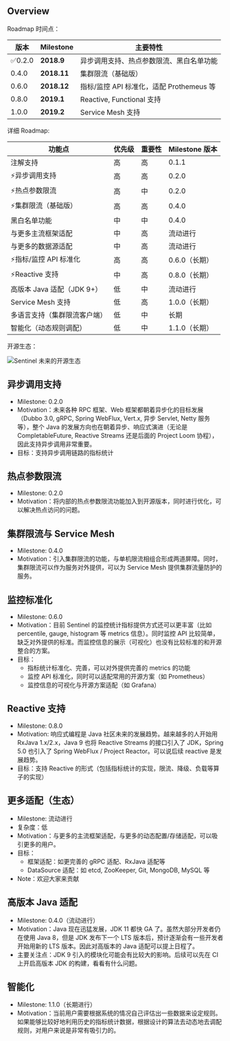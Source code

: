 ## Overview

Roadmap 时间点：

| 版本 | Milestone | 主要特性 |
| -------- | -------- | -------- |
| ✅0.2.0     | **2018.9** | 异步调用支持、热点参数限流、黑白名单功能 |
| 0.4.0     | **2018.11** | 集群限流（基础版） |
| 0.6.0     | **2018.12** | 指标/监控 API 标准化，适配 Prothemeus 等 |
| 0.8.0     | **2019.1** | Reactive, Functional 支持 |
| 1.0.0     | **2019.2** | Service Mesh 支持 |

详细 Roadmap:

| 功能点 | 优先级 | 重要性 | Milestone 版本 |
| -------- | -------- | -------- | -------- |
| 注解支持     | 高     | 高     | 0.1.1 |
| ⚡️异步调用支持     | 高     | 高     | 0.2.0 |
| ⚡️热点参数限流   | 高     | 中     | 0.2.0 |
| ⚡️集群限流（基础版）  | 高   | 高  | 0.4.0 |
| 黑白名单功能     | 中     | 中     | 0.4.0 |
| 与更多主流框架适配   | 中     | 高     | 流动进行 |
| 与更多的数据源适配   | 中     | 高     | 流动进行 |
| ⚡️指标/监控 API 标准化  | 高     | 高     | 0.6.0（长期） |
| ⚡️Reactive 支持   | 中     | 高     | 0.8.0（长期） |
| 高版本 Java 适配（JDK 9+）     | 低     | 中   | 流动进行 |
| Service Mesh 支持  | 低   | 高  | 1.0.0（长期） |
| 多语言支持（集群限流客户端） | 低     | 中  | 长期 |
| 智能化（动态规则调配） | 低     | 中  | 1.1.0（长期） |

开源生态：

![Sentinel 未来的开源生态](https://user-images.githubusercontent.com/9434884/46240214-9c72ff80-c3d6-11e8-937a-0cffa1e8dc58.png)

## 异步调用支持

- Milestone: 0.2.0
- Motivation：未来各种 RPC 框架、Web 框架都朝着异步化的目标发展（Dubbo 3.0, gRPC, Spring WebFlux, Vert.x, 异步 Servlet, Netty 服务等），整个 Java 的发展方向也在朝着异步、响应式演进（无论是 CompletableFuture, Reactive Streams 还是后面的 Project Loom 协程），因此支持异步调用非常重要。
- 目标：支持异步调用链路的指标统计

## 热点参数限流

- Milestone: 0.2.0
- Motivation：将内部的热点参数限流功能加入到开源版本，同时进行优化，可以解决热点访问的问题。

## 集群限流与 Service Mesh

- Milestone: 0.4.0
- Motivation：引入集群限流的功能，与单机限流相组合形成两道屏障。同时，集群限流可以作为服务对外提供，可以为 Service Mesh 提供集群流量防护的服务。

## 监控标准化

- Milestone: 0.6.0
- Motivation：目前 Sentinel 的监控统计指标提供方式还可以更丰富（比如 percentile, gauge, histogram 等 metrics 信息）。同时监控 API 比较简单，缺乏对外提供的标准。而监控信息的展示（可视化）也没有比较标准的和开源整合的方案。
- 目标：
  - 指标统计标准化、完善，可以对外提供完善的 metrics 的功能
  - 监控 API 标准化，同时可以适配常用的开源方案（如 Prometheus）
  - 监控信息的可视化与开源方案适配（如 Grafana）

## Reactive 支持

- Milestone: 0.8.0
- Motivation: 响应式编程是 Java 社区未来的发展趋势。越来越多的人开始用 RxJava 1.x/2.x，Java 9 也将 Reactive Streams 的接口引入了 JDK，Spring 5.0 也引入了 Spring WebFlux / Project Reactor。可以说后续 reactive 是发展趋势。
- 目标：支持 Reactive 的形式（包括指标统计的实现，限流、降级、负载等算子的实现）

## 更多适配（生态）

- Milestone: 流动进行
- 复杂度：低
- Motivation：与更多的主流框架适配，与更多的动态配置/存储适配，可以吸引更多的用户。
- 目标：
  - 框架适配：如更完善的 gRPC 适配、RxJava 适配等
  - DataSource 适配：如 etcd, ZooKeeper, Git, MongoDB, MySQL 等
- Note：欢迎大家来贡献

## 高版本 Java 适配

- Milestone: 0.4.0（流动进行）
- Motivation：Java 现在迅猛发展，JDK 11 都快 GA 了。虽然大部分开发者仍在使用 Java 8，但是 JDK 发布下一个 LTS 版本后，预计逐渐会有一些开发者开始用新的 LTS 版本。因此对高版本的 Java 适配可以提上日程了。
- 主要关注点：JDK 9 引入的模块化可能会有比较大的影响。后续可以先在 CI 上开启高版本 JDK 的构建，看看有什么问题。

## 智能化

- Milestone: 1.1.0（长期进行）
- Motivation：当前用户需要根据系统的情况自己评估出一些数据来设定规则。如果能够比较好地利用历史的指标统计数据，根据设计的算法去动态地去调配规则，对用户来说是非常有吸引力的。
